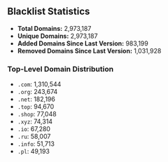 ## Blacklist Statistics

- **Total Domains:** 2,973,187
- **Unique Domains:** 2,973,187
- **Added Domains Since Last Version:** 983,199
- **Removed Domains Since Last Version:** 1,031,928

### Top-Level Domain Distribution

-  `.com`: 1,310,544
-  `.org`: 243,674
-  `.net`: 182,196
-  `.top`: 94,670
-  `.shop`: 77,048
-  `.xyz`: 74,314
-  `.io`: 67,280
-  `.ru`: 58,007
-  `.info`: 51,713
-  `.pl`: 49,193
